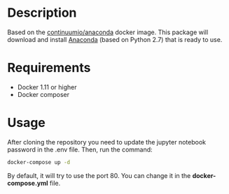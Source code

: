 # Description
Based on the [continuumio/anaconda](https://hub.docker.com/r/continuumio/anaconda/) docker image.
This package will download and install [Anaconda](https://www.continuum.io/downloads) (based on Python 2.7) that is ready to use.

# Requirements
 - Docker 1.11 or higher
 - Docker composer

# Usage
After cloning the repository you need to update the jupyter notebook password in the .env file. Then, run the command:

```sh
docker-compose up -d
```

By default, it will try to use the port 80. You can change it in the **docker-compose.yml** file.
